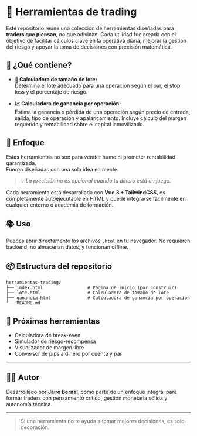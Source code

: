 # 🧠 Herramientas de trading

Este repositorio reúne una colección de herramientas diseñadas para **traders que piensan**, no que adivinan. Cada utilidad fue creada con el objetivo de facilitar cálculos clave en la operativa diaria, mejorar la gestión del riesgo y apoyar la toma de decisiones con precisión matemática.

## 🚀 ¿Qué contiene?

- **📏 Calculadora de tamaño de lote:**  
  Determina el lote adecuado para una operación según el par, el stop loss y el porcentaje de riesgo.

- **📈 Calculadora de ganancia por operación:**  
  Estima la ganancia o pérdida de una operación según precio de entrada, salida, tipo de operación y apalancamiento. Incluye cálculo del margen requerido y rentabilidad sobre el capital inmovilizado.

## 🎯 Enfoque

Estas herramientas no son para vender humo ni prometer rentabilidad garantizada.  
Fueron diseñadas con una sola idea en mente:  
> 💡 *La precisión no es opcional cuando tu dinero está en juego.*

Cada herramienta está desarrollada con **Vue 3 + TailwindCSS**, es completamente autoejecutable en HTML y puede integrarse fácilmente en cualquier entorno o academia de formación.

## 📚 Uso

Puedes abrir directamente los archivos `.html` en tu navegador. No requieren backend, no almacenan datos, y funcionan offline.

## 📦 Estructura del repositorio

```
herramientas-trading/
├── index.html                 # Página de inicio (por construir)
├── lote.html                  # Calculadora de tamaño de lote
├── ganancia.html              # Calculadora de ganancia por operación
└── README.md
```

## 🧩 Próximas herramientas

- Calculadora de break-even
- Simulador de riesgo-recompensa
- Visualizador de margen libre
- Conversor de pips a dinero por cuenta y par

---

## 👨‍💻 Autor

Desarrollado por **Jairo Bernal**, como parte de un enfoque integral para formar traders con pensamiento crítico, gestión monetaria sólida y autonomía técnica.

---

> Si una herramienta no te ayuda a tomar mejores decisiones, es solo decoración.
